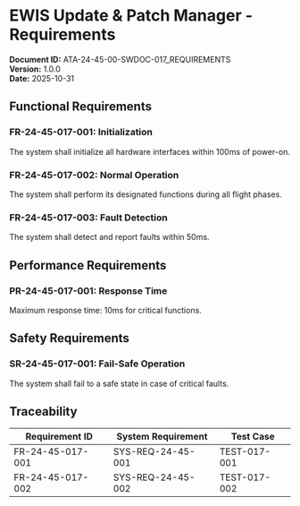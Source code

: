# EWIS Update & Patch Manager - Requirements

**Document ID:** ATA-24-45-00-SWDOC-017_REQUIREMENTS  
**Version:** 1.0.0  
**Date:** 2025-10-31

## Functional Requirements

### FR-24-45-017-001: Initialization
The system shall initialize all hardware interfaces within 100ms of power-on.

### FR-24-45-017-002: Normal Operation
The system shall perform its designated functions during all flight phases.

### FR-24-45-017-003: Fault Detection
The system shall detect and report faults within 50ms.

## Performance Requirements

### PR-24-45-017-001: Response Time
Maximum response time: 10ms for critical functions.

## Safety Requirements

### SR-24-45-017-001: Fail-Safe Operation
The system shall fail to a safe state in case of critical faults.

## Traceability

| Requirement ID | System Requirement | Test Case |
|----------------|-------------------|-----------|
| FR-24-45-017-001 | SYS-REQ-24-45-001 | TEST-017-001 |
| FR-24-45-017-002 | SYS-REQ-24-45-002 | TEST-017-002 |
